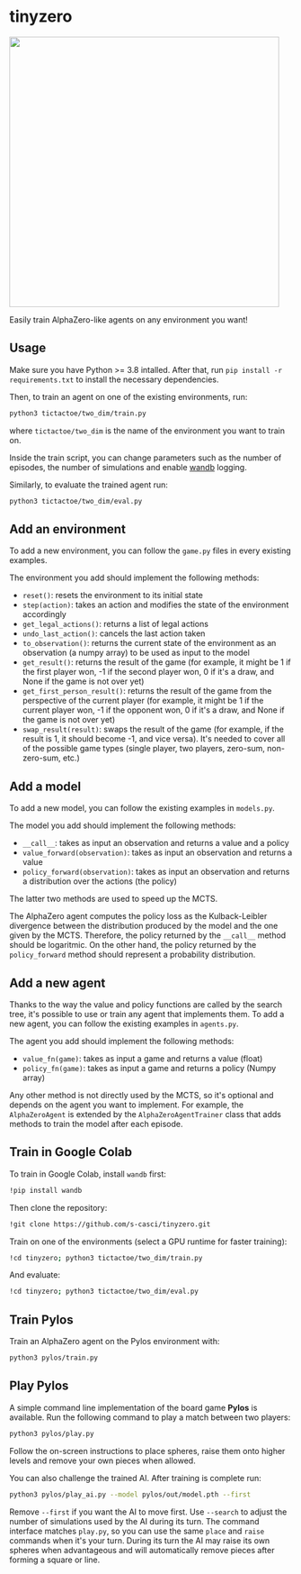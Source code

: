 # tinyzero

<img src="https://github.com/s-casci/tinyzero/blob/main/tinyzero.png" width="480">

Easily train AlphaZero-like agents on any environment you want!

## Usage
Make sure you have Python >= 3.8 intalled. After that, run `pip install -r requirements.txt` to install the necessary dependencies.

Then, to train an agent on one of the existing environments, run:
```bash
python3 tictactoe/two_dim/train.py
```
where `tictactoe/two_dim` is the name of the environment you want to train on.

Inside the train script, you can change parameters such as the number of episodes, the number of simulations and enable [wandb](https://wandb.ai/site) logging.

Similarly, to evaluate the trained agent run:
```bash
python3 tictactoe/two_dim/eval.py
```

## Add an environment

To add a new environment, you can follow the `game.py` files in every existing examples.

The environment you add should implement the following methods:
- `reset()`: resets the environment to its initial state
- `step(action)`: takes an action and modifies the state of the environment accordingly
- `get_legal_actions()`: returns a list of legal actions
- `undo_last_action()`: cancels the last action taken
- `to_observation()`: returns the current state of the environment as an observation (a numpy array) to be used as input to the model
- `get_result()`: returns the result of the game (for example, it might be 1 if the first player won, -1 if the second player won, 0 if it's a draw, and None if the game is not over yet)
- `get_first_person_result()`: returns the result of the game from the perspective of the current player (for example, it might be 1 if the current player won, -1 if the opponent won, 0 if it's a draw, and None if the game is not over yet)
- `swap_result(result)`: swaps the result of the game (for example, if the result is 1, it should become -1, and vice versa). It's needed to cover all of the possible game types (single player, two players, zero-sum, non-zero-sum, etc.)

## Add a model

To add a new model, you can follow the existing examples in `models.py`.

The model you add should implement the following methods:
- `__call__`: takes as input an observation and returns a value and a policy
- `value_forward(observation)`: takes as input an observation and returns a value
- `policy_forward(observation)`: takes as input an observation and returns a distribution over the actions (the policy)

The latter two methods are used to speed up the MCTS.

The AlphaZero agent computes the policy loss as the Kulback-Leibler divergence between the distribution produced by the model and the one given by the MCTS. Therefore, the policy returned by the `__call__` method should be logaritmic. On the other hand, the policy returned by the `policy_forward` method should represent a probability distribution.

## Add a new agent

Thanks to the way the value and policy functions are called by the search tree, it's possible to use or train any agent that implements them. To add a new agent, you can follow the existing examples in `agents.py`.

The agent you add should implement the following methods:
- `value_fn(game)`: takes as input a game and returns a value (float)
- `policy_fn(game)`: takes as input a game and returns a policy (Numpy array)

Any other method is not directly used by the MCTS, so it's optional and depends on the agent you want to implement. For example, the `AlphaZeroAgent` is extended by the `AlphaZeroAgentTrainer` class that adds methods to train the model after each episode.

## Train in Google Colab

To train in Google Colab, install `wandb` first:
```bash
!pip install wandb
```
Then clone the repository:
```bash
!git clone https://github.com/s-casci/tinyzero.git
```
Train on one of the environments (select a GPU runtime for faster training):
```bash
!cd tinyzero; python3 tictactoe/two_dim/train.py
```
And evaluate:

```bash
!cd tinyzero; python3 tictactoe/two_dim/eval.py
```

## Train Pylos

Train an AlphaZero agent on the Pylos environment with:

```bash
python3 pylos/train.py
```

## Play Pylos

A simple command line implementation of the board game **Pylos** is available.
Run the following command to play a match between two players:

```bash
python3 pylos/play.py
```

Follow the on-screen instructions to place spheres, raise them onto higher
levels and remove your own pieces when allowed.

You can also challenge the trained AI. After training is complete run:

```bash
python3 pylos/play_ai.py --model pylos/out/model.pth --first
```

Remove `--first` if you want the AI to move first. Use `--search` to adjust the
number of simulations used by the AI during its turn.
The command interface matches `play.py`, so you can use the same `place` and `raise`
commands when it's your turn. During its turn the AI may raise its own spheres
when advantageous and will automatically remove pieces after forming a square
or line.
